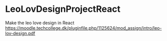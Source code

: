 # LeoLovDesignProjectReact
Make the leo love design in React
https://moodle.techcollege.dk/pluginfile.php/1125624/mod_assign/intro/leo-lov-design.pdf
